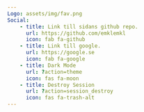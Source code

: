 ```yaml
---
Logo: assets/img/fav.png
Social:
    - title: Link till sidans github repo.
      url: https://github.com/emklemkl
      icon: fab fa-github
    - title: Link till google.
      url: https://google.se
      icon: fab fa-google
    - title: Dark Mode
      url: ?action=theme
      icon: fas fa-moon
    - title: Destroy Session
      url: ?action=session_destroy
      icon: fas fa-trash-alt
---
```

